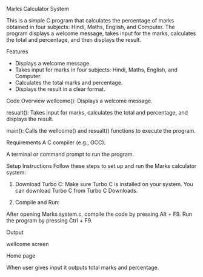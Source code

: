﻿Marks Calculator System	

This is a simple C program that calculates the percentage of marks obtained in four subjects: Hindi, Maths, English, and Computer. The program displays a welcome message, takes input for the marks, calculates the total and percentage, and then displays the result.

Features

- Displays a welcome message.
- Takes input for marks in four subjects: Hindi, Maths, English, and Computer.
- Calculates the total marks and percentage.
- Displays the result in a clear format.

Code Overview
wellcome(): Displays a welcome message.

resualt(): Takes input for marks, calculates the total and percentage, and displays the result.

main(): Calls the wellcome() and resualt() functions to execute the program.

Requirements
A C compiler (e.g., GCC).

A terminal or command prompt to run the program.

Setup Instructions
Follow these steps to set up and run the Marks calculator system:

1. Download Turbo C:
Make sure Turbo C is installed on your system. You can download Turbo C from Turbo C Downloads.

2. Compile and Run:

After opening Marks system.c, compile the code by pressing Alt + F9.
Run the program by pressing Ctrl + F9.

Output

wellcome screen



Home page





When user gives input it outputs total marks and percentage.



